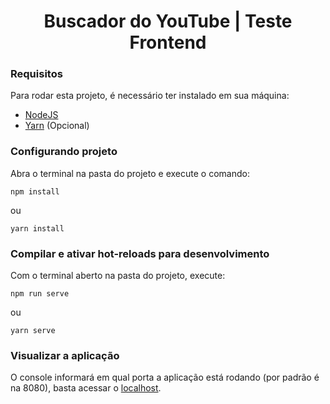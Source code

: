 <h1 align="center">
  Buscador do YouTube | Teste Frontend
</h1>

### Requisitos
Para rodar esta projeto, é necessário ter instalado em sua máquina:
- [NodeJS](https://nodejs.org/en/)
- [Yarn](https://yarnpkg.com/) (Opcional)

### Configurando projeto
Abra o terminal na pasta do projeto e execute o comando:
```
npm install
```
ou
```
yarn install
```

### Compilar e ativar hot-reloads para desenvolvimento
Com o terminal aberto na pasta do projeto, execute:
```
npm run serve
```
ou
```
yarn serve
```

### Visualizar a aplicação
O console informará em qual porta a aplicação está rodando (por padrão é na 8080), basta acessar o [localhost](localhost:8080).
